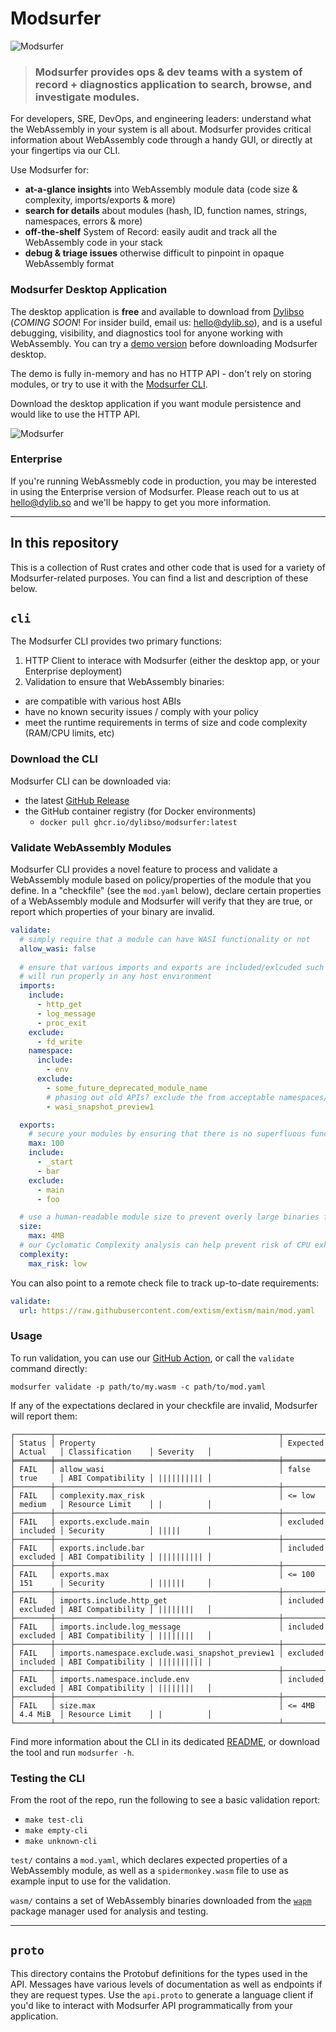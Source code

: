 # Modsurfer

![Modsurfer](.github/img/modsurfer-logo.svg)

> ### Modsurfer provides ops & dev teams with a system of record + diagnostics application to search, browse, and investigate modules.

For developers, SRE, DevOps, and engineering leaders: understand what the WebAssembly in your system is all about. Modsurfer provides critical information about WebAssembly code through a handy GUI, or directly at your fingertips via our CLI.

Use Modsurfer for:
- **at-a-glance insights** into WebAssembly module data (code size & complexity, imports/exports & more)
- **search for details** about modules (hash, ID, function names, strings, namespaces, errors & more)
- **off-the-shelf** System of Record: easily audit and track all the WebAssembly code in your stack
- **debug & triage issues** otherwise difficult to pinpoint in opaque WebAssembly format

### Modsurfer Desktop Application

The desktop application is **free** and available to download from [Dylibso](https://dylib.so) (_COMING SOON_! For insider build, email us: [hello@dylib.so](mailto:hello@dylib.so)), and is a useful debugging, visibility, and diagnostics tool for anyone working with WebAssembly. You can try a [demo version](https://demo.modsurfer.app) before downloading Modsurfer desktop. 

The demo is fully in-memory and has no HTTP API - don't rely on storing modules, or try to use it with the [Modsurfer CLI](https://github.com/dylibso/modsurfer#cli).

Download the desktop application if you want module persistence and would like to use the HTTP API.

![Modsurfer](.github/img/modsurfer-desktop.png)

### Enterprise

If you're running WebAssmebly code in production, you may be interested in using the Enterprise version of Modsurfer. Please reach out to us at [hello@dylib.so](mailto:hello@dylib.so) and we'll be happy to get you more information.

--- 

## In this repository

This is a collection of Rust crates and other code that is used for a variety of Modsurfer-related purposes. You can find a list and description of these below.

## `cli`

The Modsurfer CLI provides two primary functions:
1. HTTP Client to interace with Modsurfer (either the desktop app, or your Enterprise deployment)
2. Validation to ensure that WebAssembly binaries:
  - are compatible with various host ABIs
  - have no known security issues / comply with your policy
  - meet the runtime requirements in terms of size and code complexity (RAM/CPU limits, etc)

### Download the CLI

Modsurfer CLI can be downloaded via: 
- the latest [GitHub Release](https://github.com/dylibso/modsurfer/releases/latest)
- the GitHub container registry (for Docker environments)
  - `docker pull ghcr.io/dylibso/modsurfer:latest`

### Validate WebAssembly Modules

Modsurfer CLI provides a novel feature to process and validate a WebAssembly module based on policy/properties of the module that you define. In a "checkfile" (see the `mod.yaml` below), declare certain properties of a WebAssembly module and Modsurfer will verify that they are true, or report which properties of your binary are invalid.

```yaml 
validate:
  # simply require that a module can have WASI functionality or not
  allow_wasi: false
  
  # ensure that various imports and exports are included/exlcuded such that a module
  # will run properly in any host environment
  imports:
    include:
      - http_get
      - log_message
      - proc_exit
    exclude: 
      - fd_write
    namespace:
      include:
        - env
      exclude:
        - some_future_deprecated_module_name
        # phasing out old APIs? exclude the from acceptable namespaces/module names
        - wasi_snapshot_preview1

  exports: 
    # secure your modules by ensuring that there is no superfluous functionality hidden inside a binary
    max: 100
    include:
      - _start
      - bar
    exclude:
      - main
      - foo

  # use a human-readable module size to prevent overly large binaries from running in your environment
  size:
    max: 4MB
  # our Cyclomatic Complexity analysis can help prevent risk of CPU exhaustion from deteriorating your user experience and slowing down your system
  complexity:
    max_risk: low

```

You can also point to a remote check file to track up-to-date requirements: 
```yaml
validate:
  url: https://raw.githubusercontent.com/extism/extism/main/mod.yaml
```

### Usage

To run validation, you can use our [GitHub Action](https://github.com/dylibso/modsurfer-validate-action), or call the `validate` command directly: 

```
modsurfer validate -p path/to/my.wasm -c path/to/mod.yaml
```

If any of the expectations declared in your checkfile are invalid, Modsurfer will report them: 

```
┌────────┬──────────────────────────────────────────────────┬──────────┬──────────┬───────────────────┬────────────┐
│ Status │ Property                                         │ Expected │ Actual   │ Classification    │ Severity   │
╞════════╪══════════════════════════════════════════════════╪══════════╪══════════╪═══════════════════╪════════════╡
│ FAIL   │ allow_wasi                                       │ false    │ true     │ ABI Compatibility │ |||||||||| │
├────────┼──────────────────────────────────────────────────┼──────────┼──────────┼───────────────────┼────────────┤
│ FAIL   │ complexity.max_risk                              │ <= low   │ medium   │ Resource Limit    │ |          │
├────────┼──────────────────────────────────────────────────┼──────────┼──────────┼───────────────────┼────────────┤
│ FAIL   │ exports.exclude.main                             │ excluded │ included │ Security          │ |||||      │
├────────┼──────────────────────────────────────────────────┼──────────┼──────────┼───────────────────┼────────────┤
│ FAIL   │ exports.include.bar                              │ included │ excluded │ ABI Compatibility │ |||||||||| │
├────────┼──────────────────────────────────────────────────┼──────────┼──────────┼───────────────────┼────────────┤
│ FAIL   │ exports.max                                      │ <= 100   │ 151      │ Security          │ ||||||     │
├────────┼──────────────────────────────────────────────────┼──────────┼──────────┼───────────────────┼────────────┤
│ FAIL   │ imports.include.http_get                         │ included │ excluded │ ABI Compatibility │ ||||||||   │
├────────┼──────────────────────────────────────────────────┼──────────┼──────────┼───────────────────┼────────────┤
│ FAIL   │ imports.include.log_message                      │ included │ excluded │ ABI Compatibility │ ||||||||   │
├────────┼──────────────────────────────────────────────────┼──────────┼──────────┼───────────────────┼────────────┤
│ FAIL   │ imports.namespace.exclude.wasi_snapshot_preview1 │ excluded │ included │ ABI Compatibility │ |||||||||| │
├────────┼──────────────────────────────────────────────────┼──────────┼──────────┼───────────────────┼────────────┤
│ FAIL   │ imports.namespace.include.env                    │ included │ excluded │ ABI Compatibility │ ||||||||   │
├────────┼──────────────────────────────────────────────────┼──────────┼──────────┼───────────────────┼────────────┤
│ FAIL   │ size.max                                         │ <= 4MB   │ 4.4 MiB  │ Resource Limit    │ |          │
└────────┴──────────────────────────────────────────────────┴──────────┴──────────┴───────────────────┴────────────┘
```

Find more information about the CLI in its dedicated [README](./cli/README.md), or download the tool and run `modsurfer -h`. 

### Testing the CLI

From the root of the repo, run the following to see a basic validation report:
- `make test-cli`
- `make empty-cli`
- `make unknown-cli`

`test/` contains a `mod.yaml`, which declares expected properties of a WebAssembly module, as well as a `spidermonkey.wasm` file to use as example input to use for the validation.

`wasm/` contains a set of WebAssembly binaries downloaded from the [`wapm`](https://wapm.io) package manager used for analysis and testing.

---

## `proto`

This directory contains the Protobuf definitions for the types used in the API. Messages have various levels of documentation as well as endpoints if they are request types. Use the `api.proto` to generate a language client if you'd like to interact with Modsurfer API programmatically from your application.